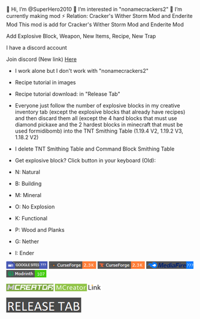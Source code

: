 👋 Hi, I’m @SuperHero2010
👀 I’m interested in "nonamecrackers2"
🌱 I’m currently making mod
⚡ Relation: Cracker's Wither Storm Mod and Enderite Mod
This mod is add for Cracker's Wither Storm Mod and Enderite Mod

Add Explosive Block, Weapon, New Items, Recipe, New Trap

I have a discord account

Join discord (New link) [Here](https://discord.gg/wYpqH4SRsp)

- I work alone but I don't work with "nonamecrackers2"

- Recipe tutorial in images

- Recipe tutorial download: in "Release Tab"

- Everyone just follow the number of explosive blocks in my creative inventory tab (except the explosive blocks that already have recipes) and then discard them all (except the 4 hard blocks that must use diamond pickaxe and the 2 hardest blocks in minecraft that must be used formidibomb) into the TNT Smithing Table (1.19.4 V2, 1.19.2 V3, 1.18.2 V2)

- I delete TNT Smithing Table and Command Block Smithing Table

- Get explosive block? Click button in your keyboard (Old):

+ N: Natural

+ B: Building

+ M: Mineral

+ O: No Explosion

+ K: Functional

+ P: Wood and Planks

+ G: Nether

+ I: Ender

[![Here](https://github.com/SuperHero2010/Explosive-Block-Cracker-s-Wither-Storm-Mod-/blob/main/Google%20Sites.png)](https://sites.google.com/view/experiments-2010/home)
[![Here](https://github.com/SuperHero2010/Explosive-Block-Cracker-s-Wither-Storm-Mod-/blob/main/Legacy%20CurseForge.png)](https://legacy.curseforge.com/minecraft/mc-mods/explosive-block-and-crackers-wither-storm-mod-and-enderite-mod)
[![Here](https://github.com/SuperHero2010/Explosive-Block-Cracker-s-Wither-Storm-Mod-/blob/main/CurseForge.png)](https://www.curseforge.com/minecraft/mc-mods/explosive-block-and-crackers-wither-storm-mod-and-enderite-mod)
[![Here](https://github.com/SuperHero2010/Explosive-Block-Cracker-s-Wither-Storm-Mod-/blob/main/MediaFire.png)](https://www.mediafire.com/folder/8o7fggzm80ppn/My_mods)
[![Here](https://github.com/SuperHero2010/Explosive-Block-Cracker-s-Wither-Storm-Mod-/blob/main/Modrinth.png)](https://modrinth.com/mod/explosive-block-crackers-wither-storm-mod-and-enderite-mod)

[![Here](https://github.com/SuperHero2010/Explosive-Block-Cracker-s-Wither-Storm-Mod-/blob/main/MCreator.png)](https://mcreator.net)
[![Here](https://github.com/SuperHero2010/Explosive-Block-Cracker-s-Wither-Storm-Mod-/blob/main/MCreator_Link.png)](https://mcreator.net/download/link)

[![release tab](https://github.com/SuperHero2010/Explosive-Block-Cracker-s-Wither-Storm-Mod-/blob/main/RELEASE_TAB.png)](https://github.com/SuperHero2010/Explosive-Block-Cracker-s-Wither-Storm-Mod-/releases/tag/933653)
<!---
SuperHero2010/SuperHero2010 is a ✨ special ✨ repository because its `README.md` (this file) appears on your GitHub profile.
You can click the Preview link to take a look at your changes.
--->
